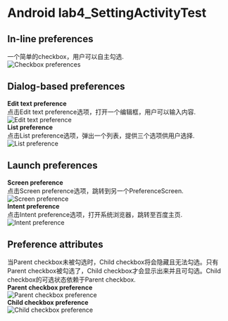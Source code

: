 # Android lab4_SettingActivityTest
## **In-line preferences**<br>
 一个简单的checkbox，用户可以自主勾选.<br>
![Checkbox preferences](https://github.com/lois00/AndroidLab/blob/master/app/src/main/java/cl/fjnu/edu/cn/android_lab/lab4_SettingActivityTest/images/lab4_1.png)<br>
## **Dialog-based preferences**<br>
**Edit text preference**<br>
 点击Edit text preference选项，打开一个编辑框，用户可以输入内容.<br>
![Edit text preference](https://github.com/lois00/AndroidLab/blob/master/app/src/main/java/cl/fjnu/edu/cn/android_lab/lab4_SettingActivityTest/images/lab4_2.png)<br>
**List preference**<br>
 点击List preference选项，弹出一个列表，提供三个选项供用户选择.<br>
![List preference](https://github.com/lois00/AndroidLab/blob/master/app/src/main/java/cl/fjnu/edu/cn/android_lab/lab4_SettingActivityTest/images/lab4_3.png)<br>
## **Launch preferences**<br>
**Screen preference**<br>
 点击Screen preference选项，跳转到另一个PreferenceScreen.<br>
![Screen preference](https://github.com/lois00/AndroidLab/blob/master/app/src/main/java/cl/fjnu/edu/cn/android_lab/lab4_SettingActivityTest/images/lab4_4.png)<br>
**Intent preference**<br>
 点击Intent preference选项，打开系统浏览器，跳转至百度主页.<br>
![Intent preference](https://github.com/lois00/AndroidLab/blob/master/app/src/main/java/cl/fjnu/edu/cn/android_lab/lab4_SettingActivityTest/images/lab4_5.png)<br>
## **Preference attributes**<br>
 当Parent checkbox未被勾选时，Child checkbox将会隐藏且无法勾选。只有Parent checkbox被勾选了，Child checkbox才会显示出来并且可勾选。Child checkbox的可选状态依赖于Parent checkbox.<br>
**Parent checkbox preference**<br>
![Parent checkbox preference](https://github.com/lois00/AndroidLab/blob/master/app/src/main/java/cl/fjnu/edu/cn/android_lab/lab4_SettingActivityTest/images/lab4_6_1.png)<br>
**Child checkbox preference**<br>
![Child checkbox preference](https://github.com/lois00/AndroidLab/blob/master/app/src/main/java/cl/fjnu/edu/cn/android_lab/lab4_SettingActivityTest/images/lab4_6_2.png)<br>
